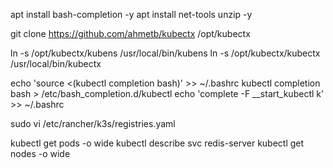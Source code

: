 
apt install bash-completion -y
apt install net-tools unzip -y

git clone https://github.com/ahmetb/kubectx /opt/kubectx

ln -s /opt/kubectx/kubens /usr/local/bin/kubens
ln -s /opt/kubectx/kubectx /usr/local/bin/kubectx


echo 'source <(kubectl completion bash)' >> ~/.bashrc
kubectl completion bash > /etc/bash_completion.d/kubectl
echo 'complete -F __start_kubectl k' >> ~/.bashrc

sudo vi /etc/rancher/k3s/registries.yaml

kubectl get pods -o wide
kubectl describe svc redis-server
kubectl get nodes -o wide